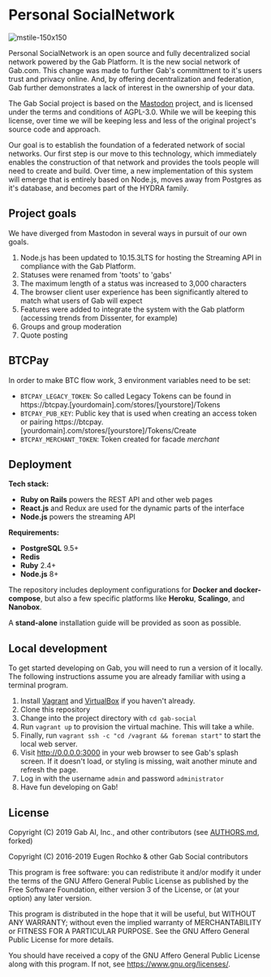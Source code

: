 # Personal SocialNetwork
![mstile-150x150](https://user-images.githubusercontent.com/12539219/152756059-b01479a8-f6c6-4d30-9e0c-dcda646cab39.png)


Personal SocialNetwork is an open source and fully decentralized social network powered by the Gab Platform. It is the new social network of Gab.com. This change was made to further Gab's committment to it's users trust and privacy online. And, by offering decentralization and federation, Gab further demonstrates a lack of interest in the ownership of your data.

The Gab Social project is based on the [Mastodon](https://github.com/tootsuite/mastodon) project, and is licensed under the terms and conditions of AGPL-3.0. While we will be keeping this license, over time we will be keeping less and less of the original project's source code and approach.

Our goal is to establish the foundation of a federated network of social networks. Our first step is our move to this technology, which immediately enables the construction of that network and provides the tools people will need to create and build. Over time, a new implementation of this system will emerge that is entirely based on Node.js, moves away from Postgres as it's database, and becomes part of the HYDRA family.

## Project goals

We have diverged from Mastodon in several ways in pursuit of our own goals.

1. Node.js has been updated to 10.15.3LTS for hosting the Streaming API in compliance with the Gab Platform.
1. Statuses were renamed from 'toots' to 'gabs'
1. The maximum length of a status was increased to 3,000 characters
1. The browser client user experience has been significantly altered to match what users of Gab will expect
1. Features were added to integrate the system with the Gab platform (accessing trends from Dissenter, for example)
1. Groups and group moderation
1. Quote posting

## BTCPay
In order to make BTC flow work, 3 environment variables need to be set:

- `BTCPAY_LEGACY_TOKEN`: So called Legacy Tokens can be found in https://btcpay.[yourdomain].com/stores/[yourstore]/Tokens
- `BTCPAY_PUB_KEY`: Public key that is used when creating an access token or pairing https://btcpay.[yourdomain].com/stores/[yourstore]/Tokens/Create
- `BTCPAY_MERCHANT_TOKEN`: Token created for facade *merchant*

## Deployment

**Tech stack:**

- **Ruby on Rails** powers the REST API and other web pages
- **React.js** and Redux are used for the dynamic parts of the interface
- **Node.js** powers the streaming API

**Requirements:**

- **PostgreSQL** 9.5+
- **Redis**
- **Ruby** 2.4+
- **Node.js** 8+

The repository includes deployment configurations for **Docker and docker-compose**, but also a few specific platforms like **Heroku**, **Scalingo**, and **Nanobox**.

A **stand-alone** installation guide will be provided as soon as possible.

## Local development

To get started developing on Gab, you will need to run a version of it locally.
The following instructions assume you are already familiar with using a terminal program.

1. Install [Vagrant](https://www.vagrantup.com/) and [VirtualBox](https://www.virtualbox.org/) if you haven't already.
2. Clone this repository
3. Change into the project directory with `cd gab-social`
4. Run `vagrant up` to provision the virtual machine. This will take a while.
5. Finally, run `vagrant ssh -c "cd /vagrant && foreman start"` to start the local web server.
6. Visit http://0.0.0.0:3000 in your web browser to see Gab's splash screen. If it doesn't load, or styling is missing, wait another minute and refresh the page.
7. Log in with the username `admin` and password `administrator`
8. Have fun developing on Gab!

## License

Copyright (C) 2019 Gab AI, Inc., and other contributors (see [AUTHORS.md](AUTHORS.md), forked)

Copyright (C) 2016-2019 Eugen Rochko & other Gab Social contributors

This program is free software: you can redistribute it and/or modify it under the terms of the GNU Affero General Public License as published by the Free Software Foundation, either version 3 of the License, or (at your option) any later version.

This program is distributed in the hope that it will be useful, but WITHOUT ANY WARRANTY; without even the implied warranty of MERCHANTABILITY or FITNESS FOR A PARTICULAR PURPOSE. See the GNU Affero General Public License for more details.

You should have received a copy of the GNU Affero General Public License along with this program. If not, see <https://www.gnu.org/licenses/>.
